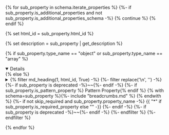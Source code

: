 {% for sub_property in schema.iterate_properties %}
  {%- if sub_property.is_additional_properties and not sub_property.is_additional_properties_schema -%}
    {% continue %}
  {% endif %}

  {% set html_id = sub_property.html_id %}

  {% set description = sub_property | get_description %}

{% if sub_property.type_name == "object" or sub_property.type_name == "array" %}
<details open>
{% else %}
<details>
{% endif %}
<summary>
    {% filter md_heading(1, html_id, True) -%}
      {%- filter replace('\n', '') -%}
        {%- if sub_property is deprecated  -%}~~{%- endif -%}
        {%- if sub_property.is_pattern_property %} Pattern Property{% endif %} {% with schema=sub_property %}{%- include "breadcrumbs.md" %} {% endwith %}
        {%- if not skip_required and sub_property.property_name -%}
            {{ "*" if sub_property.is_required_property else "" -}}
        {%- endif -%}
        {%- if sub_property is deprecated -%}~~{%- endif -%}
      {%- endfilter %}
    {%- endfilter %}

</summary>
&nbsp;
<blockquote>

  {% if sub_property.type_name == "object" or sub_property.type_name == "array" %}
  ## {% with schema=sub_property %}
    {%- for node in schema.nodes_from_root -%}
      {%- if node.name_for_breadcrumbs == "root" or node.name_for_breadcrumbs.endswith(" items") -%}{% continue %}{%- endif -%}
      {{ node.name_for_breadcrumbs }}{%- if not loop.last %} > {% endif -%}
    {%- endfor -%}
  {% endwith %}
  {% endif %}

  {% with schema=sub_property, skip_headers=False %}
    {% if sub_property.is_pattern_property %}
:::note
All properties whose name matches the regular expression
```{{ sub_property.property_name }}``` ([Test](https://regex101.com/?regex={{ sub_property.property_name | urlencode }}))
must respect the following conditions
:::
    {% endif %}
    {%- if not skip_required and sub_property.property_name -%}
        {{ md_badge("Required", "red", show_text=False) if sub_property.is_required_property else "" -}}
    {%- endif -%}
    {% include "content.md" %}
  {% endwith %}

</blockquote>
</details>

{% endfor %}
